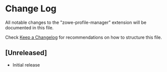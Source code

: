 # Change Log

All notable changes to the "zowe-profile-manager" extension will be documented in this file.

Check [Keep a Changelog](http://keepachangelog.com/) for recommendations on how to structure this file.

## [Unreleased]

- Initial release